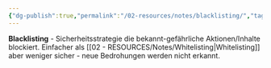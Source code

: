 ```yaml
---
{"dg-publish":true,"permalink":"/02-resources/notes/blacklisting/","tags":["sicherheit/strategie","filter/verbieten"],"noteIcon":"","updated":"2025-08-28T20:50:26.000+02:00"}
---
```



**Blacklisting** - Sicherheitsstrategie die bekannt-gefährliche Aktionen/Inhalte blockiert.
Einfacher als [[02 - RESOURCES/Notes/Whitelisting\|Whitelisting]] aber weniger sicher - neue Bedrohungen werden nicht erkannt.